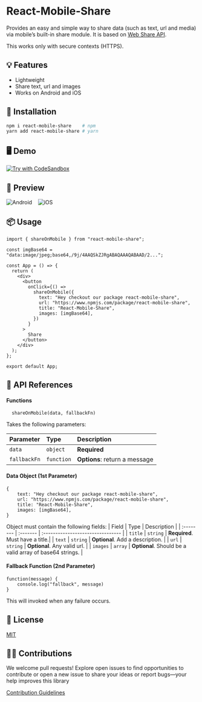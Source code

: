 # React-Mobile-Share

Provides an easy and simple way to share data (such as text, url and media) via mobile’s built-in share module.
It is based on [Web Share API](https://developer.mozilla.org/en-US/docs/Web/API/Navigator/share).

This works only with secure contexts (HTTPS).

## 💡 Features

- Lightweight
- Share text, url and images
- Works on Android and iOS

## 🔧 Installation

```bash
npm i react-mobile-share    # npm
yarn add react-mobile-share # yarn
```

## 🖥️ Demo

[![Try with CodeSandbox](https://img.shields.io/badge/Edit%20with%20CodeSandBox-000000?style=for-the-badge&logo=codesandbox&logoColor=white)](https://codesandbox.io/s/react-mobile-share-example-r11kjs?file=/src/App.js)

## 📱 Preview

![Android](https://raw.githubusercontent.com/encoresky/react-mobile-share/main/sample-android-share.png)&nbsp;&nbsp;&nbsp;
![iOS](https://raw.githubusercontent.com/encoresky/react-mobile-share/main/sample-ios-share.png)

## 📦 Usage

```tsx
import { shareOnMobile } from "react-mobile-share";

const imgBase64 = "data:image/jpeg;base64,/9j/4AAQSkZJRgABAQAAAQABAAD/2...";

const App = () => {
  return (
    <div>
      <button
        onClick={() =>
          shareOnMobile({
            text: "Hey checkout our package react-mobile-share",
            url: "https://www.npmjs.com/package/react-mobile-share",
            title: "React-Mobile-Share",
            images: [imgBase64],
          })
        }
      >
        Share
      </button>
    </div>
  );
};

export default App;
```

## 👀 API References

#### Functions

```
  shareOnMobile(data, fallbackFn)
```

Takes the following parameters:

| Parameter    | Type       | Description                   |
| :----------- | :--------- | :---------------------------- |
| `data`       | `object`   | **Required**                  |
| `fallbackFn` | `function` | **Options**: return a message |

#### Data Object (1st Parameter)

```
{
    text: "Hey checkout our package react-mobile-share",
    url: "https://www.npmjs.com/package/react-mobile-share",
    title: "React-Mobile-Share",
    images: [imgBase64],
}
```

Object must contain the following fields:
| Field | Type | Description |
| :-------- | :------- | :-------------------------------- |
| `title` | `string` | **Required**. Must have a title.|
| `text` | `string` | **Optional**. Add a description. |
| `url` | `string` | **Optional**. Any valid url. |
| `images` | `array` | **Optional**. Should be a valid array of base64 strings. |

#### Fallback Function (2nd Parameter)

```
function(message) {
    console.log("fallback", message)
}
```

This will invoked when any failure occurs.

## 📜 License

[MIT](https://github.com/encoresky/react-mobile-share/blob/main/LICENSE)



## 🤝🏼 Contributions

We welcome pull requests! Explore open issues to find opportunities to contribute or open a new issue to share your ideas or report bugs—your help improves this library

[Contribution Guidelines](https://github.com/encoresky/react-mobile-share/blob/main/CONTRIBUTION.md)


